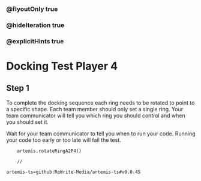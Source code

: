 ### @flyoutOnly true
### @hideIteration true
### @explicitHints true

# Docking Test Player 4

## Step 1
To complete the docking sequence each ring needs to be rotated to point to a specific shape. Each team member should only set a single ring. Your team communicator will tell you which ring you should control and when you should set it. 

Wait for your team communicator to tell you when to run your code. Running your code too early or too late will fail the test.

```ghost
    artemis.rotateRingA2P4()
```
```template
    //
```

```package
artemis-ts=github:ReWrite-Media/artemis-ts#v0.0.45
```